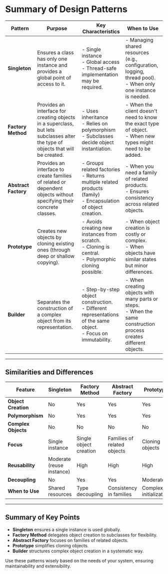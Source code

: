 # Summary of Design Patterns

| Pattern              | Purpose                                                                                                                         | Key Characteristics                                                                                                | When to Use                                                                                                          |
| -------------------- | ------------------------------------------------------------------------------------------------------------------------------- | ------------------------------------------------------------------------------------------------------------------ | -------------------------------------------------------------------------------------------------------------------- |
| **Singleton**        | Ensures a class has only one instance and provides a global point of access to it.                                              | - Single instance<br>- Global access<br>- Thread-safe implementation may be required.                              | - Managing shared resources (e.g., configuration, logging, thread pool).<br>- When only one instance is needed.      |
| **Factory Method**   | Provides an interface for creating objects in a superclass, but lets subclasses alter the type of objects that will be created. | - Uses inheritance<br>- Relies on polymorphism<br>- Subclasses decide object instantiation.                        | - When the client doesn't need to know the exact type of object.<br>- When new types might need to be added.         |
| **Abstract Factory** | Provides an interface to create families of related or dependent objects without specifying their concrete classes.             | - Groups related factories<br>- Returns multiple related products (family)<br>- Encapsulation of object creation.  | - When you need a family of related products.<br>- Ensures consistency across related objects.                       |
| **Prototype**        | Creates new objects by cloning existing ones (through deep or shallow copying).                                                 | - Avoids creating new instances from scratch.<br>- Cloning is central.<br>- Polymorphic cloning possible.          | - When object creation is costly or complex.<br>- When objects have similar states but minor differences.            |
| **Builder**          | Separates the construction of a complex object from its representation.                                                         | - Step-by-step object construction.<br>- Different representations of the same object.<br>- Focus on immutability. | - When creating objects with many parts or steps.<br>- When the same construction process creates different objects. |

---

## Similarities and Differences

| Feature             | Singleton                 | Factory Method         | Abstract Factory            | Prototype              | Builder                 |
| ------------------- | ------------------------- | ---------------------- | --------------------------- | ---------------------- | ----------------------- |
| **Object Creation** | No                        | Yes                    | Yes                         | Yes                    | Yes                     |
| **Polymorphism**    | No                        | Yes                    | Yes                         | Yes                    | No                      |
| **Complex Objects** | No                        | No                     | No                          | No                     | Yes                     |
| **Focus**           | Single instance           | Single object creation | Families of related objects | Cloning objects        | Complex object creation |
| **Reusability**     | Moderate (reuse instance) | High                   | High                        | High                   | High                    |
| **Decoupling**      | No                        | Yes                    | Yes                         | Moderate               | Yes                     |
| **When to Use**     | Shared resources          | Type decoupling        | Consistency in families     | Complex initialization | Complex construction    |

---

## Summary of Key Points

- **Singleton** ensures a single instance is used globally.
- **Factory Method** delegates object creation to subclasses for flexibility.
- **Abstract Factory** focuses on families of related objects.
- **Prototype** simplifies cloning objects.
- **Builder** structures complex object creation in a systematic way.

Use these patterns wisely based on the needs of your system, ensuring maintainability and extensibility.
